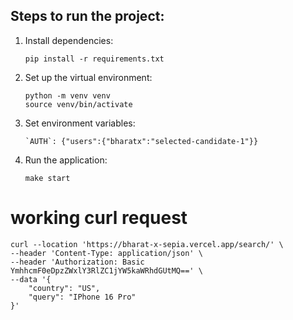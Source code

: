 ## Steps to run the project:
1. Install dependencies:
    ```
    pip install -r requirements.txt
    ```
2. Set up the virtual environment:
    ```
    python -m venv venv
    source venv/bin/activate
    ```

2. Set environment variables:
    ```
    `AUTH`: {"users":{"bharatx":"selected-candidate-1"}}
    ```
3. Run the application:
    ```
    make start
    ```

# working curl request
```
curl --location 'https://bharat-x-sepia.vercel.app/search/' \
--header 'Content-Type: application/json' \
--header 'Authorization: Basic YmhhcmF0eDpzZWxlY3RlZC1jYW5kaWRhdGUtMQ==' \
--data '{
    "country": "US",
    "query": "IPhone 16 Pro"
}'
```